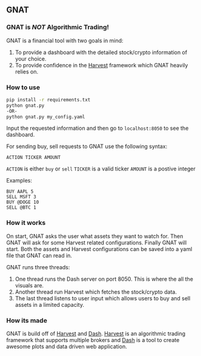 ## GNAT

### GNAT is *NOT* Algorithmic Trading!

GNAT is a financial tool with two goals in mind:

1. To provide a dashboard with the detailed stock/crypto information of your choice.
2. To provide confidence in the [Harvest](https://tfukaza.github.io/harvest-website/) framework which GNAT heavily relies on.

### How to use

```bash
pip install -r requirements.txt
python gnat.py
-OR-
python gnat.py my_config.yaml
```

Input the requested information and then go to `localhost:8050` to see the dashboard.

For sending buy, sell requests to GNAT use the following syntax:

```
ACTION TICKER AMOUNT
```

`ACTION` is either `buy` or `sell`
`TICKER` is a valid ticker
`AMOUNT` is a postive integer

Examples:

```
BUY AAPL 5
SELL MSFT 3
BUY @DOGE 10
SELL @BTC 1
```


### How it works

On start, GNAT asks the user what assets they want to watch for. Then GNAT will ask for some Harvest related configurations. Finally GNAT will start. Both the assets and Harvest configurations can be saved into a yaml file that GNAT can read in.

GNAT runs three threads:

1. One thread runs the Dash server on port 8050. This is where the all the visuals are.
2. Another thread run Harvest which fetches the stock/crypto data.
3. The last thread listens to user input which allows users to buy and sell assets in a limited capacity.

### How its made

GNAT is build off of [Harvest](https://tfukaza.github.io/harvest-website/) and [Dash](https://plotly.com/dash/). [Harvest](https://tfukaza.github.io/harvest-website/) is an algorithmic trading framework that supports multiple brokers and [Dash](https://plotly.com/dash/) is a tool to create awesome plots and data driven web application.

